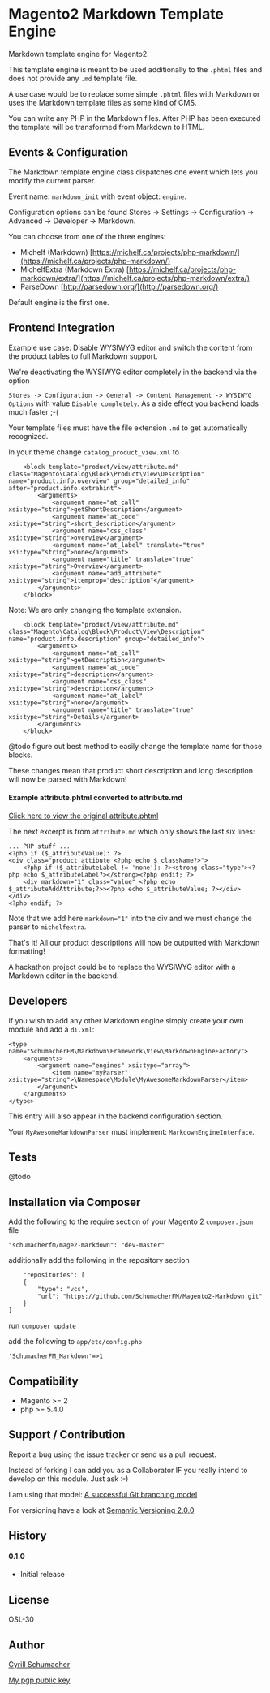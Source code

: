 Magento2 Markdown Template Engine
============

Markdown template engine for Magento2.

This template engine is meant to be used additionally to the `.phtml` files and does not 
provide any `.md` template file.

A use case would be to replace some simple `.phtml` files with Markdown or uses the Markdown template files
as some kind of CMS.

You can write any PHP in the Markdown files. After PHP has been executed the template will be transformed
from Markdown to HTML.

Events & Configuration
-------------

The Markdown template engine class dispatches one event which lets you modify the current parser.

Event name: `markdown_init` with event object: `engine`.

Configuration options can be found Stores -> Settings -> Configuration -> Advanced -> Developer -> Markdown.

You can choose from one of the three engines: 

- Michelf (Markdown) [https://michelf.ca/projects/php-markdown/](https://michelf.ca/projects/php-markdown/)
- MichelfExtra (Markdown Extra) [https://michelf.ca/projects/php-markdown/extra/](https://michelf.ca/projects/php-markdown/extra/)
- ParseDown [http://parsedown.org/](http://parsedown.org/) 

Default engine is the first one.

Frontend Integration
--------------------

Example use case: Disable WYSIWYG editor and switch the content from the product tables to full Markdown support.

We're deactivating the WYSIWYG editor completely in the backend via the option

`Stores -> Configuration -> General -> Content Management -> WYSIWYG Options` with value `Disable completely`.
As a side effect you backend loads much faster ;-(

Your template files must have the file extension `.md` to get automatically recognized.

In your theme change `catalog_product_view.xml` to 

```
    <block template="product/view/attribute.md" class="Magento\Catalog\Block\Product\View\Description" name="product.info.overview" group="detailed_info" after="product.info.extrahint">
        <arguments>
            <argument name="at_call" xsi:type="string">getShortDescription</argument>
            <argument name="at_code" xsi:type="string">short_description</argument>
            <argument name="css_class" xsi:type="string">overview</argument>
            <argument name="at_label" translate="true" xsi:type="string">none</argument>
            <argument name="title" translate="true" xsi:type="string">Overview</argument>
            <argument name="add_attribute" xsi:type="string">itemprop="description"</argument>
        </arguments>
    </block>
```

Note: We are only changing the template extension. 

```
    <block template="product/view/attribute.md" class="Magento\Catalog\Block\Product\View\Description" name="product.info.description" group="detailed_info">
        <arguments>
            <argument name="at_call" xsi:type="string">getDescription</argument>
            <argument name="at_code" xsi:type="string">description</argument>
            <argument name="css_class" xsi:type="string">description</argument>
            <argument name="at_label" xsi:type="string">none</argument>
            <argument name="title" translate="true" xsi:type="string">Details</argument>
        </arguments>
    </block>
```

@todo figure out best method to easily change the template name for those blocks.

These changes mean that product short description and long description will now be parsed with Markdown!

#### Example attribute.phtml converted to attribute.md

[Click here to view the original attribute.phtml](https://github.com/magento/magento2/blob/develop/app%2Fcode%2FMagento%2FCatalog%2Fview%2Ffrontend%2Ftemplates%2Fproduct%2Fview%2Fattribute.phtml)

The next excerpt is from `attribute.md` which only shows the last six lines:

```
... PHP stuff ...
<?php if ($_attributeValue): ?>
<div class="product attibute <?php echo $_className?>">
    <?php if ($_attributeLabel != 'none'): ?><strong class="type"><?php echo $_attributeLabel?></strong><?php endif; ?>
    <div markdown="1" class="value" <?php echo $_attributeAddAttribute;?>><?php echo $_attributeValue; ?></div>
</div>
<?php endif; ?>
```

Note that we add here `markdown="1"` into the div and we must change the parser to `michelfextra`.

That's it! All our product descriptions will now be outputted with Markdown formatting!

A hackathon project could be to replace the WYSIWYG editor with a Markdown editor in the backend.

Developers
----------

If you wish to add any other Markdown engine simply create your own module and add a `di.xml`:

```
<type name="SchumacherFM\Markdown\Framework\View\MarkdownEngineFactory">
    <arguments>
        <argument name="engines" xsi:type="array">
            <item name="myParser" xsi:type="string">\Namespace\Module\MyAwesomeMarkdownParser</item>
        </argument>
    </arguments>
</type>
```

This entry will also appear in the backend configuration section.

Your `MyAwesomeMarkdownParser` must implement: `MarkdownEngineInterface`.

Tests
-----

@todo

Installation via Composer
------------

Add the following to the require section of your Magento 2 `composer.json` file

    "schumacherfm/mage2-markdown": "dev-master"

additionally add the following in the repository section

        "repositories": [
        {
            "type": "vcs",
            "url": "https://github.com/SchumacherFM/Magento2-Markdown.git"
        }
    ]
    
run `composer update`

add the following to `app/etc/config.php`

    'SchumacherFM_Markdown'=>1

Compatibility
-------------

- Magento >= 2
- php >= 5.4.0

Support / Contribution
----------------------

Report a bug using the issue tracker or send us a pull request.

Instead of forking I can add you as a Collaborator IF you really intend to develop on this module. Just ask :-)

I am using that model: [A successful Git branching model](http://nvie.com/posts/a-successful-git-branching-model/)

For versioning have a look at [Semantic Versioning 2.0.0](http://semver.org/)

History
-------

#### 0.1.0

- Initial release

License
-------

OSL-30

Author
------

[Cyrill Schumacher](https://cyrillschumacher.com)

[My pgp public key](https://cyrillschumacher.com/cyrill.asc)
